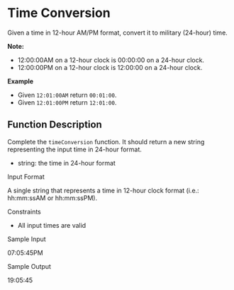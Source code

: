 # Time Conversion

Given a time in 12-hour AM/PM format, convert it to military (24-hour) time.

**Note:**

- 12:00:00AM on a 12-hour clock is 00:00:00 on a 24-hour clock.
- 12:00:00PM on a 12-hour clock is 12:00:00 on a 24-hour clock.

**Example**

- Given `12:01:00AM` return `00:01:00`.
- Given `12:01:00PM` return `12:01:00`.

## Function Description

Complete the `timeConversion` function. It should return a new string representing the input time in 24-hour format.



- string: the time in 24-hour format

Input Format

A single string that represents a time in 12-hour clock format (i.e.: hh:mm:ssAM or hh:mm:ssPM).

Constraints

- All input times are valid

Sample Input

07:05:45PM

Sample Output

19:05:45